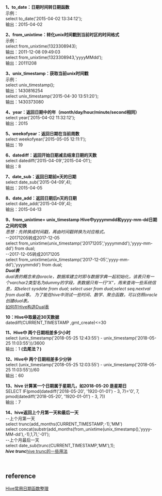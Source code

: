 **1、to_date：日期时间转日期函数**  
示例：  
select to_date('2015-04-02 13:34:12');  
输出：2015-04-02  

**2、from_unixtime：转化unix时间戳到当前时区的时间格式**  
示例：  
select from_unixtime(1323308943);   
输出：2011-12-08 09:49:03  
select from_unixtime(1323308943,’yyyyMMdd’);  
输出：20111208

**3、unix_timestamp：获取当前unix时间戳**  
示例：  
select unix_timestamp();  
输出：1430816254  
select unix_timestamp('2015-04-30 13:51:20');  
输出：1430373080  

**4、year：返回日期中的年（month/day/hour/minute/second相同）**  
select year('2015-04-02 11:32:12');  
输出：2015
 
**5、weekofyear：返回日期在当前周数**  
select weekofyear('2015-05-05 12:11:1');  
输出：19

**6、datediff：返回开始日期减去结束日期的天数**  
select datediff('2015-04-09','2015-04-01');  
输出：8

**7、date_sub：返回日期前n天的日期**  
select date_sub('2015-04-09',4);  
输出：2015-04-05

**8、date_add：返回日期后n天的日期**  
select date_add('2015-04-09',4);  
输出：2015-04-13

**9、from_unixtime+ unix_timestamp Hive中yyyymmdd和yyyy-mm-dd日期之间的切换**  
*思想：先转换成时间戳，再由时间戳转换为对应格式。*  
--20171205转成2017-12-05   
select from_unixtime(unix_timestamp('20171205','yyyymmdd'),'yyyy-mm-dd') from dual;  
--2017-12-05转成20171205  
select from_unixtime(unix_timestamp('2017-12-05','yyyy-mm-dd'),'yyyymmdd') from dual;  
***Dual表***  
*dual表的概念来自oracle，数据库建立时即与数据字典一起初始化，该表只有一个varchar2类型名为dummy的字段，表数据只有一行“X”，用来查询一些系统信息，如select sysdate from dual; select user from dual;select seq.nextval from dual等。
为了能在hive中测试一些时间、数学、聚合函数，可以仿照oracle创建dual表。*  
[如何在Hive构造Dual表](https://www.jianshu.com/p/9238d860ef66)  

**10：Hive中取最近30天数据**  
datediff(CURRENT_TIMESTAMP ,gmt_create)<=30 

**11、Hive中 两个日期相差多少小时**  
select (unix_timestamp('2018-05-25 12:43:55') - unix_timestamp('2018-05-25 11:03:55'))/3600  
输出：1 **(去尾法？)**  

**12、Hive中 两个日期相差多少分钟**  
select (unix_timestamp('2018-05-25 12:03:55') - unix_timestamp('2018-05-25 11:03:55'))/60  
输出：60

**13、hive 计算某一个日期属于星期几，如2018-05-20 是星期日**  
SELECT IF(pmod(datediff('2018-05-20', '1920-01-01') - 3, 7)='0', 7, pmod(datediff('2018-05-20', '1920-01-01') - 3, 7))   
输出：7

**14、hive返回上个月第一天和最后一天**  
--上个月第一天  
select trunc(add_months(CURRENT_TIMESTAMP,-1),'MM')  
select concat(substr(add_months(from_unixtime(unix_timestamp(),'yyyy-MM-dd'),-1),1,7),'-01');   
--上个月最后一天  
select date_sub(trunc(CURRENT_TIMESTAMP,'MM'),1);  
***hive trunc***[hive trunc的一些用法](https://www.cnblogs.com/wenBlog/p/10848208.html)

&nbsp;
## **reference**  
[Hive常用日期函数整理](https://blog.csdn.net/u013421629/article/details/80450047)
